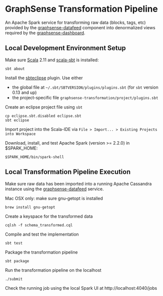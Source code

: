 # GraphSense Transformation Pipeline

An Apache Spark service for transforming raw data (blocks, tags, etc) 
provided by the [graphsense-datafeed][graphsense-datafeed] component into
denormalized views required by the [graphsense-dashboard][graphsense-dashboard].


## Local Development Environment Setup

Make sure [Scala][scala-lang] 2.11 and [scala-sbt][scala-sbt] is installed:

    sbt about

Install the [sbteclipse][sbteclipse] plugin. Use either

- the global file at `~/.sbt/SBTVERSION/plugins/plugins.sbt`
  (for `sbt` version 0.13 and up)
- the project-specific file `graphsense-transformation/project/plugins.sbt`

Create an eclipse project file using `sbt`

    cp eclipse.sbt.disabled eclipse.sbt
    sbt eclipse

Import project into the Scala-IDE via
`File > Import... > Existing Projects into Workspace`

Download, install, and test Apache Spark (version >= 2.2.0) in $SPARK_HOME:

	$SPARK_HOME/bin/spark-shell

## Local Transformation Pipeline Execution 

Make sure raw data has been imported into a running Apache Cassandra
instance using the [graphsense-datafeed][graphsense-datafeed] service.


Mac OSX only: make sure gnu-getopt is installed

    brew install gnu-getopt

Create a keyspace for the transformed data

    cqlsh -f schema_transformed.cql

Compile and test the implementation

	sbt test

Package the transformation pipeline

    sbt package

Run the transformation pipeline on the localhost

    ./submit

Check the running job using the local Spark UI at http://localhost:4040/jobs

[graphsense-datafeed]: https://github.com/graphsense/graphsense-datafeed
[graphsense-dashboard]: https://github.com/graphsense/graphsense-dashboard
[scala-lang]: https://www.scala-lang.org/
[scala-sbt]: http://www.scala-sbt.org
[sbteclipse]: https://github.com/typesafehub/sbteclipse
[apache-spark]: https://spark.apache.org/downloads.html
